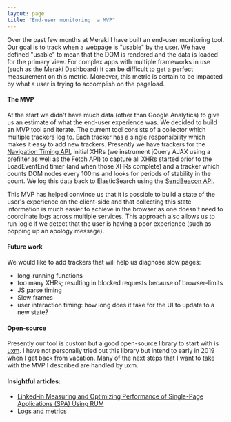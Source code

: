 ```yaml
---
layout: page
title: "End-user monitoring: a MVP"
---
```

Over the past few months at Meraki I have built an end-user monitoring tool. Our goal is to
track when a webpage is "usable" by the user. We have defined "usable" to mean that the DOM
is rendered and the data is loaded for the primary view. For complex apps with multiple frameworks
in use (such as the Meraki Dashboard) it can be difficult to get a perfect measurement on this
metric. Moreover, this metric is certain to be impacted by what a user is trying to accomplish
on the pageload.

#### The MVP

At the start we didn't have much data (other than Google Analytics) to give us an estimate of what
the end-user experience was. We decided to build an MVP tool and iterate. The current tool consists
of a collector which multiple trackers log to. Each tracker has a single responsibility which makes it
easy to add new trackers. Presently we have trackers for the [Navigation Timing API](https://developer.mozilla.org/en-US/docs/Web/API/Navigation_timing_API),
initial XHRs (we instrument jQuery AJAX using a prefilter as well as the Fetch API) to capture
all XHRs started prior to the LoadEventEnd timer (and when those XHRs complete) and a tracker
which counts DOM nodes every 100ms and looks for periods of stability in the count. We log
this data back to ElasticSearch using the [SendBeacon API](https://developer.mozilla.org/en-US/docs/Web/API/Navigator/sendBeacon).

This MVP has helped convince us that it is possible to build a state of the user's experience on
the client-side and that collecting this state information is much easier to achieve in the browser as
one doesn't need to coordinate logs across multiple services. This approach also allows us to run logic
if we detect that the user is having a poor experience (such as popping up an apology message).

#### Future work

We would like to add trackers that will help us diagnose slow pages:
- long-running functions
- too many XHRs; resulting in blocked requests because of browser-limits
- JS parse timing
- Slow frames
- user interaction timing: how long does it take for the UI to update to a new state?

#### Open-source

Presently our tool is custom but a good open-source library to start with is [uxm](https://github.com/treosh/uxm).
I have not personally tried out this library but intend to early in 2019 when I get back
from vacation. Many of the next steps that I want to take with the MVP I described are
handled by uxm.

#### Insightful articles:
- [Linked-in Measuring and Optimizing Performance of Single-Page Applications (SPA) Using RUM](https://engineering.linkedin.com/blog/2017/02/measuring-and-optimizing-performance-of-single-page-applications)
- [Logs and metrics](https://medium.com/@copyconstruct/logs-and-metrics-6d34d3026e38)



